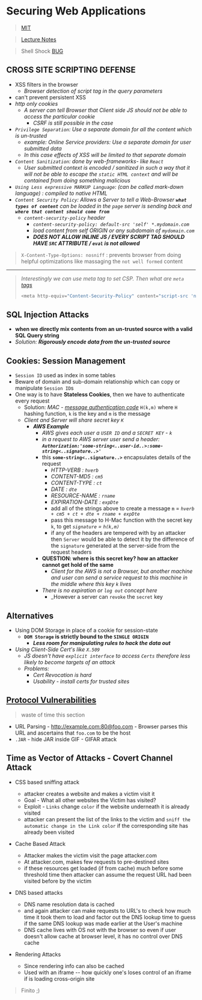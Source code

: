 # Securing Web Applications

> [MIT](https://www.youtube.com/watch?v=WlmKwIe9z1Q&list=PLUl4u3cNGP62K2DjQLRxDNRi0z2IRWnNh&index=8)

> [Lecture Notes](https://ocw.mit.edu/courses/electrical-engineering-and-computer-science/6-858-computer-systems-security-fall-2014/lecture-notes/MIT6_858F14_lec9.pdf)

> Shell Shock [BUG](https://en.wikipedia.org/wiki/Shellshock_(software_bug))

## CROSS SITE SCRIPTING DEFENSE

- XSS filters in the browser
  - _Browser detection of script tag in the query parameters_
- can't prevent persistent XSS
- _http only cookies_
  - _A server can tell Browser that Client side JS should not be able to access the particular cookie_
    - _CSRF is still possible in the case_
- _`Privilege Separation`: Use a separate domain for all the content which is un-trusted_
  - _example: Online Service providers: Use a separate domain for user submitted data_
  - _In this case effects of XSS will be limited to that separate domain_
- _`Content Sanitization`: done by web-frameworks- like `React`_
  - _User submitted context is encoded / sanitized in such a way that it will not be able to escape the `static HTML context` and will be contained from doing something malicious_
- _`Using Less expressive MARKUP Language`: (can be called mark-down language) : compiled to native HTML_
- _`Content Security Policy`: Allows a Server to tell a Web-Browser **`what types of content`** can be loaded in the `page` server is sending back and **`where that content should come from`**_
  - _`content-security-policy` header_
    - _`content-security-policy: default-src 'self' *.mydomain.com`_
    - _load content from self ORIGIN or any subdomain of `mydomain.com`_
    - ***DOES NOT ALLOW INLINE JS / EVERY SCRIPT TAG SHOULD HAVE `SRC` ATTRIBUTE / `eval` is not allowed***

> `X-Content-Type-Options: nosniff` : prevents browser from doing helpful optimizations like massaging the `not well formed` content

<hr/>

> _Interestingly we can use meta tag to set CSP. Then what are `meta` [tags](https://developer.mozilla.org/en-US/docs/Web/HTML/Element/meta)_
>
>```javascript
><meta http-equiv="Content-Security-Policy" content="script-src 'none';">
>```

## SQL Injection Attacks

- **when we directly mix contents from an un-trusted source with a valid SQL Query string**
- _Solution: ***Rigorously encode data from the un-trusted source***_

## Cookies: Session Management

- `Session ID` used as index in some tables
- Beware of domain and sub-domain relationship which can copy or manipulate `Session ID`s
- One way is to have **Stateless Cookies**, then we have to authenticate every request
  - Solution: _MAC - [message authentication code](https://medium.com/@jonmbake/the-why-and-how-of-mac-http-cookies-7fbb2debe47b)_ `H(k,m)` where `H` hashing function, `k` is the key and `m` is the message
  - _Client and Server will share secret key `K`_
    - _**AWS Example**_
      - _AWS gives each user a `USER ID` and a `SECRET KEY` - `k`_
      - _in a request to AWS server user send a header: **`Authorization:'some-string<..user-id..>:some-string<..signature..>'`**_
      - this **`some-string<..signature..>`** encapsulates details of the request
        - _HTTP-VERB : `hverb`_
        - _CONTENT-MD5 : `cm5`_
        - _CONTENT-TYPE : `ct`_
        - _DATE : `dte`_
        - _RESOURCE-NAME : `rname`_
        - _EXPIRATION-DATE : `expDte`_
        - add all of the strings above to create a message `m` = _`hverb + cm5 + ct + dte + rname + expDte`_
        - pass this message to H-Mac function with the secret key `k`, to get _`signature` = `h(k,m)`_
        - if any of the headers are tempered with by an attacker then `Server` would be able to detect it by the difference of the `signature` generated at the server-side from the request headers
      - **QUESTION: where is this secret key? how an attacker cannot get hold of the same**
        - _Client for the AWS is not a Browser, but another machine and user can send a service request to this machine in the middle where this key `k` lives_
      - _There is no expiration or `log out` concept here_
        - _However a server can `revoke` the `secret` key

## Alternatives

- Using DOM Storage in place of a cookie for session-state
  - **`DOM Storage` is strictly bound to the `SINGLE ORIGIN`**
    - ***Less room for manipulating rules to hack the data out***
- _Using Client-Side Cert's like `X.509`_
  - _JS doesn't have `explicit interface` to access `Certs` therefore less likely to become targets of an attack_
  - _Problems:_  
    - _Cert Revocation is hard_
    - _Usability - install certs for trusted sites_

## [Protocol Vulnerabilities](https://youtu.be/WlmKwIe9z1Q?list=PLUl4u3cNGP62K2DjQLRxDNRi0z2IRWnNh&t=3830)

> waste of time this section

- URL Parsing - http://example.com:80@foo.com - Browser parses this URL and ascertains that `foo.com` to be the host
- `.JAR` - hide JAR inside GIF - GIFAR attack

## Time as Vector of Attacks - Covert Channel Attack

- CSS based sniffing attack
  - attacker creates a website and makes a victim visit it
  - Goal - What all other websites the Victim has visited?
  - Exploit - `Links` change `color` if the website underneath it is already visited
  - attacker can present the list of the links to the victim and `sniff the automatic change in the Link color` if the corresponding site has already been visited
  
- Cache Based Attack
  - Attacker makes the victim visit the page attacker.com
  - At attacker.com, makes few requests to pre-destined sites
  - if these resources get loaded (if from cache) much before some threshold time then  attacker can assume the request URL had been visited before by the victim

- DNS based attacks
  - DNS name resolution data is cached
  - and again attacker can make requests to URL's to check how much time it took them to load and factor out the DNS lookup time to guess if the same DNS lookup was made earlier at the User's machine
  - DNS cache lives with OS not with the browser so even if user doesn't allow cache at browser level, it has no control over DNS cache

- Rendering Attacks
  - Since rendering info can also be cached
  - Used with an iframe -- how quickly one's loses control of an iframe if is loading cross-origin site

> Finito ;)